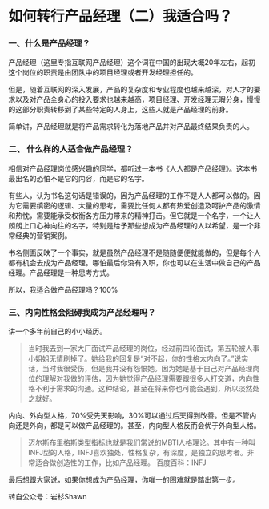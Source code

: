 # 如何转行产品经理（二）我适合吗？

### 一、什么是产品经理？

产品经理（这里专指互联网产品经理）这个词在中国的出现大概20年左右，起初这个岗位的职责是由团队中的项目经理或者开发经理担任的。  

但是，随着互联网的深入发展，产品的复杂度和专业程度也越来越深，对人才的要求以及对产品全身心的投入要求也越来越高，项目经理、开发经理无暇分身，慢慢的这部分职责转移到了某些特定的人身上，这些人就是产品经理的前身。

简单讲，产品经理就是将产品需求转化为落地产品并对产品最终结果负责的人。    
  
  

### 二、 什么样的人适合做产品经理？

相信对产品经理岗位感兴趣的同学，都听过一本书《人人都是产品经理》。这本书最出名的恐怕不是它的内容，而是它的名字。  

有些人，认为书名这句话是错误的，因为产品经理的工作不是人人都可以做的。因为它需要缜密的逻辑、大量的思考，需要比任何人都有热爱创造及呵护产品的激情和热忱，需要能承受权衡各方压力带来的精神打击。但它就是一个名字，一个让人朗朗上口心神向往的名字，特别是给予那些想成为产品经理的人以希望，是一个非常经典的营销案例。

书名侧面反映了一个事实，就是虽然产品经理不是随随便便就能做的，但是每个人都有机会去成为产品经理。哪怕最后你没有入职，你也可以在生活中做自己的产品经理。产品经理是一种思考方式。

所以，我适合做产品经理吗？100%  
  
  

### 三、内向性格会阻碍我成为产品经理吗？

讲一个多年前自己的小小经历。

> 当时我去到一家大厂面试产品经理的岗位，经过前四轮面试，第五轮被人事小姐姐无情刷掉了。她给我的回复是“对不起，你的性格太内向了。”说实话，当时我很受伤，但是我并没有怨恨她。因为她是基于自己对产品经理岗位的理解对我做的评估，因为她觉得产品经理需要跟很多人打交道，内向性格不利于需求的沟通。这种结论，甚至在将来你也可能会遇到，所以淡然处之就好。

内向、外向型人格，70%受先天影响，30%可以通过后天得到改善。但是不管内向还是外向，都是可以做产品经理的。甚至，内向型人格反而会优于外向型人格。

> 迈尔斯布里格斯类型指标也就是我们常说的MBTI人格理论。其中有一种叫INFJ型的人格，INFJ喜欢独处，性格复杂，有深度，是独立的思考者。非常适合做创造性的工作，比如产品经理。
> 百度百科：INFJ
  
最后想跟大家说，如果你想成为产品经理，你唯一的困难就是踏出第一步。
  
转自公众号：岩杉Shawn

